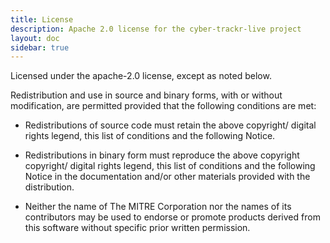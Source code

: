 ```yaml
---
title: License
description: Apache 2.0 license for the cyber-trackr-live project
layout: doc
sidebar: true
---
```


Licensed under the apache-2.0 license, except as noted below.  

Redistribution and use in source and binary forms, with or without modification, are permitted provided that the following conditions are met:  

* Redistributions of source code must retain the above copyright/ digital rights legend, this list of conditions and the following Notice.  

* Redistributions in binary form must reproduce the above copyright copyright/ digital rights legend, this list of conditions and the following Notice in the documentation and/or other materials provided with the distribution.  

* Neither the name of The MITRE Corporation nor the names of its contributors may be used to endorse or promote products derived from this software without specific prior written permission.
